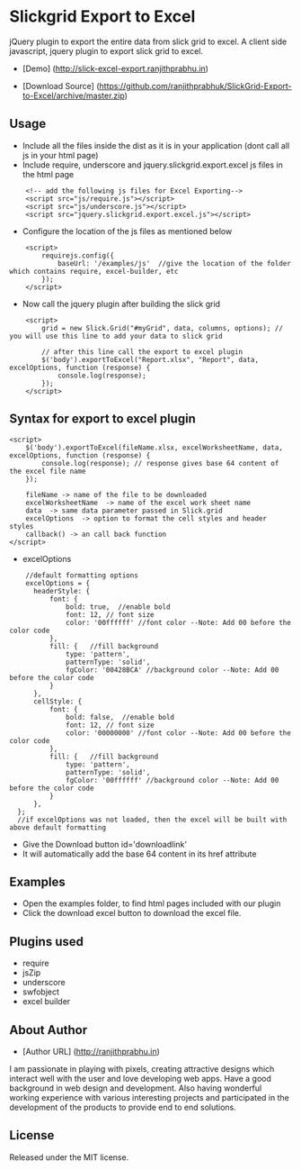 # Slickgrid Export to Excel
jQuery plugin to export the entire data from slick grid to excel. A client side javascript, jquery plugin to export slick grid to excel. 

* [Demo] (http://slick-excel-export.ranjithprabhu.in)

* [Download Source]  (https://github.com/ranjithprabhuk/SlickGrid-Export-to-Excel/archive/master.zip)

## Usage
* Include all the files inside the dist as it is in your application (dont call all js in your html page)
* Include require, underscore and jquery.slickgrid.export.excel js files in the html page

```
	<!-- add the following js files for Excel Exporting-->
    <script src="js/require.js"></script>
    <script src="js/underscore.js"></script>
    <script src="jquery.slickgrid.export.excel.js"></script>
```

* Configure the location of the js files as mentioned below
```
	<script>
		requirejs.config({
			baseUrl: '/examples/js'  //give the location of the folder which contains require, excel-builder, etc
		});
	</script>
```

* Now call the jquery plugin after building the slick grid

```
	<script>
		grid = new Slick.Grid("#myGrid", data, columns, options); // you will use this line to add your data to slick grid
		
		// after this line call the export to excel plugin
		$('body').exportToExcel("Report.xlsx", "Report", data, excelOptions, function (response) {
			console.log(response);
		});
	</script>
```
## Syntax for export to excel plugin
```
<script>
	$('body').exportToExcel(fileName.xlsx, excelWorksheetName, data, excelOptions, function (response) {
        console.log(response); // response gives base 64 content of the excel file name
    });
	
	fileName -> name of the file to be downloaded
	excelWorksheetName  -> name of the excel work sheet name
	data  -> same data parameter passed in Slick.grid
	excelOptions  -> option to format the cell styles and header styles
	callback() -> an call back function
</script>
```
* excelOptions
```
	//default formatting options
	excelOptions = {  
      headerStyle: {
          font: {
              bold: true,  //enable bold
              font: 12, // font size
              color: '00ffffff' //font color --Note: Add 00 before the color code
          },
          fill: {   //fill background
              type: 'pattern', 
              patternType: 'solid',
              fgColor: '00428BCA' //background color --Note: Add 00 before the color code
          }
      },
      cellStyle: {
          font: {
              bold: false,  //enable bold
              font: 12, // font size
              color: '00000000' //font color --Note: Add 00 before the color code
          },
          fill: {   //fill background
              type: 'pattern',
              patternType: 'solid',
              fgColor: '00ffffff' //background color --Note: Add 00 before the color code
          }
      },
  };
  //if excelOptions was not loaded, then the excel will be built with above default formatting
```
* Give the Download button id='downloadlink'
* It will automatically add the base 64 content in its href attribute

## Examples
* Open the examples folder, to find html pages included with our plugin
* Click the download excel button to download the excel file.

## Plugins used
* require
* jsZip
* underscore
* swfobject
* excel builder



## About Author
* [Author URL] (http://ranjithprabhu.in)

I am passionate in playing with pixels, creating attractive designs which interact well with the user and love developing web apps. Have a good background in web design and development. Also having wonderful working experience with various interesting projects and participated in the development of the products to provide end to end solutions.


## License
Released under the MIT license.
